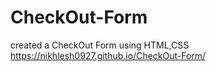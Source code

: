 # CheckOut-Form
created a CheckOut Form using HTML,CSS 
https://nikhlesh0927.github.io/CheckOut-Form/
